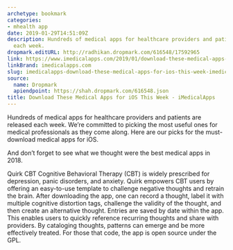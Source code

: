 ```yaml
---
archetype: bookmark
categories:
- mhealth app
date: 2019-01-29T14:51:09Z
description: Hundreds of medical apps for healthcare providers and patients are released
  each week.
dropmark.editURL: http://radhikan.dropmark.com/616548/17592965
link: https://www.imedicalapps.com/2019/01/download-these-medical-apps-for-ios-this-week/
linkBrand: imedicalapps.com
slug: imedicalapps-download-these-medical-apps-for-ios-this-week-imedicalapps
source:
  name: Dropmark
  apiendpoint: https://shah.dropmark.com/616548.json
title: Download These Medical Apps for iOS This Week - iMedicalApps
---
```

Hundreds of medical apps for healthcare providers and patients are released each week. We’re committed to picking the most useful ones for medical professionals as they come along. Here are our picks for the must-download medical apps for iOS.

And don’t forget to see what we thought were the best medical apps in 2018.

Quirk CBT
Cognitive Behavioral Therapy (CBT) is widely prescribed for depression, panic disorders, and anxiety. Quirk empowers CBT users by offering an easy-to-use template to challenge negative thoughts and retrain the brain. After downloading the app, one can record a thought, label it with multiple cognitive distortion tags, challenge the validity of the thought, and then create an alternative thought. Entries are saved by date within the app. This enables users to quickly reference recurring thoughts and share with providers. By cataloging thoughts, patterns can emerge and be more effectively treated. For those that code, the app is open source under the GPL.

